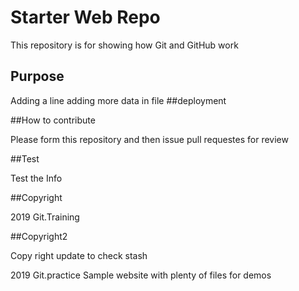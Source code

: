 # Starter Web Repo

This repository is for showing how Git and GitHub work

## Purpose
Adding a line adding more data in file
##deployment

##How to contribute

Please form this repository and then issue pull requestes for review

##Test

Test the Info

##Copyright

2019 Git.Training

##Copyright2

Copy right update to check stash

2019 Git.practice
Sample website with plenty of files for demos
